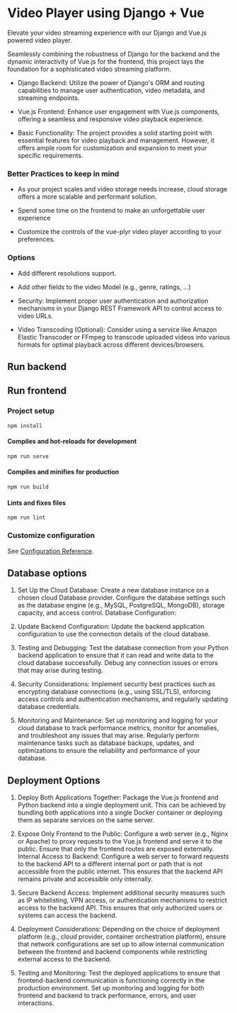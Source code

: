# Video Player using Django + Vue
Elevate your video streaming experience with our Django and Vue.js powered video player. 

Seamlessly combining the robustness of Django for the backend and the dynamic interactivity of Vue.js for the frontend, this project lays the foundation for a sophisticated video streaming platform.

* Django Backend: Utilize the power of Django's ORM and routing capabilities to manage user authentication, video metadata, and streaming endpoints.

* Vue.js Frontend: Enhance user engagement with Vue.js components, offering a seamless and responsive video playback experience.

* Basic Functionality: The project provides a solid starting point with essential features for video playback and management. However, it offers ample room for customization and expansion to meet your specific requirements.


### Better Practices to keep in mind
* As your project scales and video storage needs increase, cloud storage offers a more scalable and performant solution.

* Spend some time on the frontend to make an unforgettable user experience

* Customize the controls of the vue-plyr video player according to your preferences.

### Options
* Add different resolutions support.

* Add other fields to the video Model (e.g., genre, ratings, ...)

* Security: Implement proper user authentication and authorization mechanisms in your Django REST Framework API to control access to video URLs.

* Video Transcoding (Optional): Consider using a service like Amazon Elastic Transcoder or FFmpeg to transcode uploaded videos into various formats for optimal playback across different devices/browsers.

## Run backend

## Run frontend

### Project setup
```
npm install
```

#### Compiles and hot-reloads for development
```
npm run serve
```

#### Compiles and minifies for production
```
npm run build
```

#### Lints and fixes files
```
npm run lint
```

### Customize configuration
See [Configuration Reference](https://cli.vuejs.org/config/).

## Database options

1) Set Up the Cloud Database:
Create a new database instance on a chosen cloud Database provider. Configure the database settings such as the database engine (e.g., MySQL, PostgreSQL, MongoDB), storage capacity, and access control.
Database Configuration:


2) Update Backend Configuration:
Update the backend application configuration to use the connection details of the cloud database.


3) Testing and Debugging:
Test the database connection from your Python backend application to ensure that it can read and write data to the cloud database successfully. Debug any connection issues or errors that may arise during testing.

4) Security Considerations:
Implement security best practices such as encrypting database connections (e.g., using SSL/TLS), enforcing access controls and authentication mechanisms, and regularly updating database credentials.

5) Monitoring and Maintenance:
Set up monitoring and logging for your cloud database to track performance metrics, monitor for anomalies, and troubleshoot any issues that may arise. Regularly perform maintenance tasks such as database backups, updates, and optimizations to ensure the reliability and performance of your database.


## Deployment Options

1) Deploy Both Applications Together:
Package the Vue.js frontend and Python backend into a single deployment unit. This can be achieved by bundling both applications into a single Docker container or deploying them as separate services on the same server.

2) Expose Only Frontend to the Public:
Configure a web server (e.g., Nginx or Apache) to proxy requests to the Vue.js frontend and serve it to the public. Ensure that only the frontend routes are exposed externally.
Internal Access to Backend:
Configure a web server to forward requests to the backend API to a different internal port or path that is not accessible from the public internet. This ensures that the backend API remains private and accessible only internally.

3) Secure Backend Access:
Implement additional security measures such as IP whitelisting, VPN access, or authentication mechanisms to restrict access to the backend API. This ensures that only authorized users or systems can access the backend.

4) Deployment Considerations:
Depending on the choice of deployment platform (e.g., cloud provider, container orchestration platform), ensure that network configurations are set up to allow internal communication between the frontend and backend components while restricting external access to the backend.

5) Testing and Monitoring:
Test the deployed applications to ensure that frontend-backend communication is functioning correctly in the production environment.
Set up monitoring and logging for both frontend and backend to track performance, errors, and user interactions.
